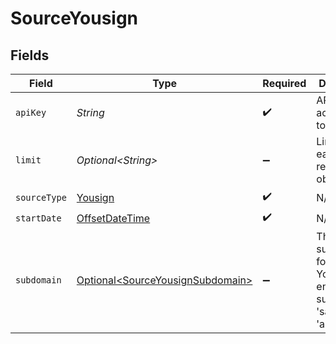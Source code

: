 # SourceYousign


## Fields

| Field                                                                                     | Type                                                                                      | Required                                                                                  | Description                                                                               |
| ----------------------------------------------------------------------------------------- | ----------------------------------------------------------------------------------------- | ----------------------------------------------------------------------------------------- | ----------------------------------------------------------------------------------------- |
| `apiKey`                                                                                  | *String*                                                                                  | :heavy_check_mark:                                                                        | API key or access token                                                                   |
| `limit`                                                                                   | *Optional\<String>*                                                                       | :heavy_minus_sign:                                                                        | Limit for each response objects                                                           |
| `sourceType`                                                                              | [Yousign](../../models/shared/Yousign.md)                                                 | :heavy_check_mark:                                                                        | N/A                                                                                       |
| `startDate`                                                                               | [OffsetDateTime](https://docs.oracle.com/javase/8/docs/api/java/time/OffsetDateTime.html) | :heavy_check_mark:                                                                        | N/A                                                                                       |
| `subdomain`                                                                               | [Optional\<SourceYousignSubdomain>](../../models/shared/SourceYousignSubdomain.md)        | :heavy_minus_sign:                                                                        | The subdomain for the Yousign API environment, such as 'sandbox' or 'api'.                |